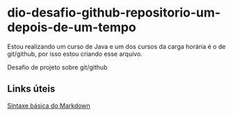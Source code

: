 # dio-desafio-github-repositorio-um-depois-de-um-tempo

Estou realizando um curso de Java e um dos cursos da carga horária é o de git/github, por isso estou criando esse arquivo.

Desafio de projeto sobre git/github

## Links úteis
[Sintaxe básica do Markdown](https://www.markdownguide.org/)
